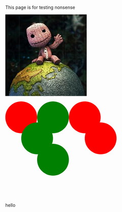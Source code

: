 This page is for testing nonsense

![](../img/hello_world.jpeg)

<div w3-include-html="../html/interactive-placeholder.html"></div> 

<svg width="350" height="300" viewBox="0 0 350 300"><circle cx="50" cy="50" r="50" color="red" fill="currentColor"></circle><circle cx="150" cy="50" r="50" color="green" fill="currentColor"></circle><circle cx="250" cy="50" r="50" color="red" fill="currentColor"></circle><circle cx="100" cy="116" r="50" color="green" fill="currentColor"></circle><circle cx="300" cy="116" r="50" color="red" fill="currentColor"></circle><circle cx="150" cy="183" r="50" color="green" fill="currentColor"></circle></svg>

hello
